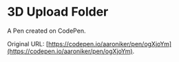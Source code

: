 # 3D Upload Folder

A Pen created on CodePen.

Original URL: [https://codepen.io/aaroniker/pen/ogXjoYm](https://codepen.io/aaroniker/pen/ogXjoYm).

